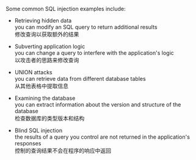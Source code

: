 Some common SQL injection examples include:  

+ Retrieving hidden data  
you can modify an SQL query to return additional results  
修改查询以获取额外的结果  

+ Subverting application logic  
you can change a query to interfere with the application's logic  
以攻击者的思路来修改查询  

+ UNION attacks  
you can retrieve data from different database tables  
从其他表格中提取信息  

+ Examining the database  
you can extract information about the version and structure of the database  
检查数据库的类型版本和结构  

+ Blind SQL injection  
the results of a query you control are not returned in the application's responses  
控制的查询结果不会在程序的响应中返回  
